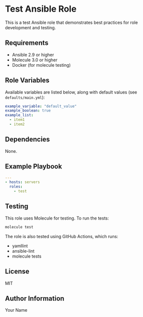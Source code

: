 # Test Ansible Role

This is a test Ansible role that demonstrates best practices for role development and testing.

## Requirements

- Ansible 2.9 or higher
- Molecule 3.0 or higher
- Docker (for molecule testing)

## Role Variables

Available variables are listed below, along with default values (see `defaults/main.yml`):

```yaml
example_variable: "default_value"
example_boolean: true
example_list:
  - item1
  - item2
```

## Dependencies

None.

## Example Playbook

```yaml
---
- hosts: servers
  roles:
    - test
```

## Testing

This role uses Molecule for testing. To run the tests:

```bash
molecule test
```

The role is also tested using GitHub Actions, which runs:
- yamllint
- ansible-lint
- molecule tests

## License

MIT

## Author Information

Your Name 
